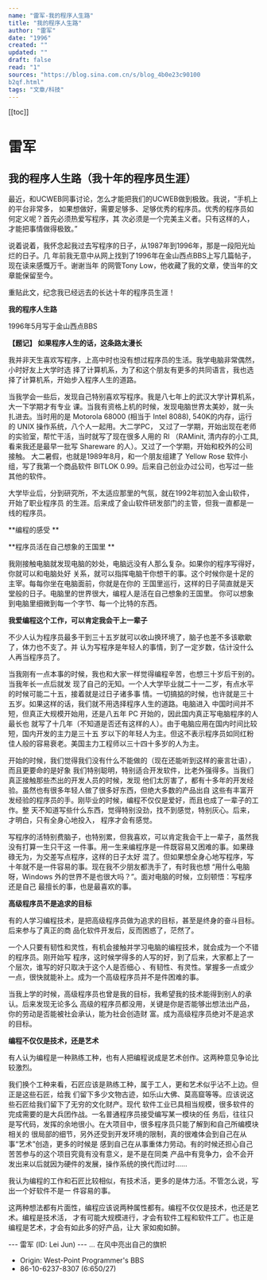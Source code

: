 ```yaml
---
name: "雷军-我的程序人生路"
title: "我的程序人生路"
author: "雷军"
date: "1996"
created: ""
updated: ""
draft: false
read: "1"
sources: "https://blog.sina.com.cn/s/blog_4b0e23c90100
b2qf.html"
tags: "文章/科技"
---
```


[[toc]]

# 雷军

## 我的程序人生路（我十年的程序员生涯）

最近，和UCWEB同事讨论，怎么才能把我们的UCWEB做到极致。我说，“手机上的平台非常多，
如果想做好，需要足够多、足够优秀的程序员。优秀的程序员如何定义呢？首先必须热爱写程序，其
次必须是一个完美主义者。只有这样的人，才能把事情做得极致。”

说着说着，我怀念起我过去写程序的日子，从1987年到1996年，那是一段阳光灿烂的日子。几
年前我无意中从网上找到了1996年在金山西点BBS上写几篇帖子，现在读来感慨万千。谢谢当年
的网管Tony Low，他收藏了我的文章，使当年的文章能保留至今。

重贴此文，纪念我已经远去的长达十年的程序员生涯！

**我的程序人生路**

1996年5月写于金山西点BBS

**【题记】 如果程序人生的话，这条路太漫长**

我并非天生喜欢写程序，上高中时也没有想过程序员的生活。我学电脑非常偶然，小时好友上大学时选
择了计算机系，为了和这个朋友有更多的共同语言，我也选择了计算机系，开始步入程序人生的道路。

当我学会一些后，发现自己特别喜欢写程序。我是八七年上的武汉大学计算机系，大一下学期才有专业
课。当我有资格上机的时候，发现电脑世界太美妙，就一头扎进去。当时用的是 Motorola 68000 
(相当于 Intel 8088), 540K的内存，运行的 UNIX 操作系统，八个人一起用。大二学PC，
又过了一学期，开始出现在老师的实验室，帮忙干活，当时就写了现在很多人用的 RI （RAMinit, 
清内存的小工具, 看来我还是最早一批写 Shareware 的人）。又过了一个学期，开始和校外的公司接触。
大二暑假，也就是1989年8月，和一个朋友组建了 Yellow Rose 软件小组，写了我第一个商品软件 
BITLOK 0.99。后来自己创业办过公司，也写过一些其他的软件。

大学毕业后，分到研究所，不太适应那里的气氛，就在1992年初加入金山软件，开始了职业程序员
的生涯。后来成了金山软件研发部门的主管，但我一直都是一线的程序员。

**编程的感受 **

**程序员活在自己想象的王国里 **

我刚接触电脑就发现电脑的妙处，电脑远没有人那么复杂。如果你的程序写得好，你就可以和电脑处好
关系，就可以指挥电脑干你想干的事。这个时候你是十足的主宰。每每你坐在电脑面前，你就是在你的
王国里巡行，这样的日子简直就是天堂般的日子。电脑里的世界很大，编程人是活在自己想象的王国里。
你可以想象到电脑里细微到每一个字节、每一个比特的东西。 

**我爱编程这个工作，可以肯定我会干上一辈子**

不少人认为程序员最多干到三十五岁就可以收山换环境了，脑子也差不多该歇歇了，体力也不支了。并
认为写程序是年轻人的事情，到了一定岁数，估计没什么人再当程序员了。

当我刚有一点本事的时候，我也和大家一样觉得编程辛苦，也想三十岁后干别的。当我年长一点后就发
现了自己的无知。一个人大学毕业就二十一二岁，有点水平的时候可能二十五，接着就是过日子诸多事
情。一切搞掂的时候，也许就是三十五岁。如果这样的话，我们就不用选择程序人生的道路。电脑进入
中国时间并不短，但真正大规模开始用，还是八五年 PC 开始的，因此国内真正写电脑程序的人最长也
就写了十几年（不知道是否还有这样的人）。由于电脑应用在国内时间比较短，国内开发的主力是三十五
岁以下的年轻人为主。但这不表示程序员如同红粉佳人般的容易衰老。美国主力工程师以三十四十多岁的人为主。

开始的时候，我们觉得我们没有什么不能做的（现在还能听到这样的豪言壮语），而且更要命的是好象
我们特别聪明，特别适合开发软件，比老外强得多。当我们真正接触那些杰出的开发人员的时候，发现
他们太厉害了，都有十多年的开发经验。虽然也有很多年轻人做了很多好东西，但绝大多数的产品出自
这些有丰富开发经验的程序员的手。刚毕业的时候，编程不仅仅是爱好，而且也成了一辈子的工作。整
天不知道写些什么东西，觉得特别没劲，找不到感觉，特别灰心。后来，才明白，只有全身心地投入，
程序才会有感觉。

写程序的活特别费脑子，也特别累，但我喜欢，可以肯定我会干上一辈子，虽然我没有打算一生只干这
一件事。用一生来编程序是一件既容易又困难的事。如果碌碌无为，为交差写点程序，这样的日子太好
混了。但如果想全身心地写程序，写十年就不是一件容易的事。现在我不少朋友都洗手了，有时我也想
“用什么电脑呀，Windows 外的世界不是也很大吗？”。面对电脑的时候，立刻顿悟：写程序还是自己
最擅长的事，也是最喜欢的事。

**高级程序员不是追求的目标**

有的人学习编程技术，是把高级程序员做为追求的目标，甚至是终身的奋斗目标。后来参与了真正的商
品化软件开发后，反而困惑了，茫然了。

一个人只要有韧性和灵性，有机会接触并学习电脑的编程技术，就会成为一个不错的程序员。刚开始写
程序，这时候学得多的人写的好，到了后来，大家都上了一个层次，谁写的好只取决于这个人是否细心
、有韧性、有灵性。掌握多一点或少一点，很快就能补上。成为一个高级程序员并不是件困难的事。

当我上学的时候，高级程序员也曾是我的目标，我希望我的技术能得到别人的承认。后来发现无论多么
高级的程序员都没用，关键是你是否能够出想法出产品，你的劳动是否能被社会承认，能为社会创造财
富。成为高级程序员绝对不是追求的目标。

**编程不仅仅是技术，还是艺术**

有人认为编程是一种熟练工种，也有人把编程说成是艺术创作。这两种意见争论比较激烈。

我们换个工种来看，石匠应该是熟练工种，属于工人，更和艺术似乎沾不上边。但正是这些石匠，给我
们留下多少文物古迹，如乐山大佛、莫高窟等等。应该说这些石匠给我们留下了无穷的文化财产。现代
软件工业已具相当规模，很多软件的完成需要的是大兵团作战。一名普通程序员接受编写某一模块的任
务后，往往只是写代码，发挥的余地很小。在大项目中，很多程序员只能了解到和自己所编模块相关的
很局部的细节，另外还受到开发环境的限制，真的很难体会到自己在从事“艺术”创造，更多的时候是
感到自己在从事重体力劳动。有的时候还担心自己苦苦参与的这个项目究竟有没有意义，是不是在同类
产品中有竞争力，会不会开发出来以后就因为硬件的发展，操作系统的换代而过时……

我认为编程的工作和石匠比较相似，有技术活，更多的是体力活。不管怎么说，写出一个好软件不是一
件容易的事。

这两种想法都有片面性，编程应该说两种属性都有。编程不仅仅是技术，也还是艺术。编程是技术活，
才有可能大规模进行，才会有软件工程和软件工厂。也正是编程是艺术，才会有如此多的好产品，让大
家如痴如醉。

--- 雷军 (ID: Lei Jun) --- 
... 在风中亮出自己的旗帜 
* Origin: West-Point Programmer's BBS
* 86-10-6237-8307 (6:650/27)
